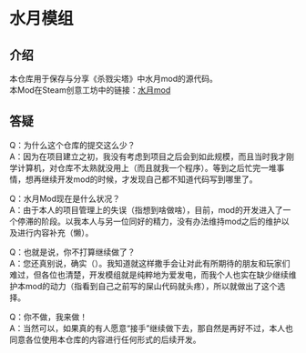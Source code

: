 # 水月模组
## 介绍
本仓库用于保存与分享《杀戮尖塔》中水月mod的源代码。  
本Mod在Steam创意工坊中的链接：[水月mod](https://steamcommunity.com/sharedfiles/filedetails/?id=3292203496)  
  


## 答疑
Q：为什么这个仓库的提交这么少？  
A：因为在项目建立之初，我没有考虑到项目之后会到如此规模，而且当时我才刚学计算机，对仓库不太熟就没用上（而且就我一个程序）。等到之后忙完一堆事情，想再继续开发mod的时候，才发现自己都不知道代码写到哪里了。  
  
Q：水月Mod现在是什么状况？  
A：由于本人的项目管理上的失误（指想到啥做啥），目前，mod的开发进入了一个停滞的阶段。以我本人与另一位同好的精力，没有办法维持mod之后的维护以及进行内容补充（懒）。  
  
Q：也就是说，你不打算继续做了？  
A：您还真别说，确实（）。我知道就这样撒手会让对此有所期待的朋友和玩家们难过，但各位也清楚，开发模组就是纯粹地为爱发电，而我个人也实在缺少继续维护本mod的动力（指看到自己之前写的屎山代码就头疼），所以就做出了这个选择。
  
Q：你不做，我来做！  
A：当然可以，如果真的有人愿意“接手”继续做下去，那自然是再好不过，本人也同意各位使用本仓库的内容进行任何形式的后续开发。

